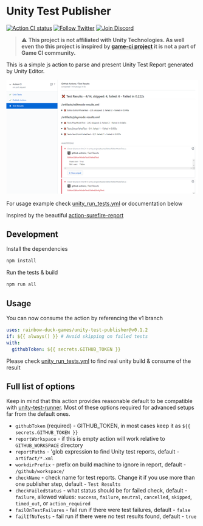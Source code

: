 # Unity Test Publisher

<p>
  <a href="https://github.com/rainbow-duck-games/unity-test-publisher/actions?query=workflow%3A%22Action+CI%22"><img alt="Action CI status" src="https://github.com/rainbow-duck-games/unity-test-publisher/workflows/Action CI/badge.svg"></a>
  <a href="https://twitter.com/RainbowDuckGms"><img alt="Follow Twitter" src="https://img.shields.io/badge/Twitter-Follow-blue"></a>
  <a href="https://discord.gg/2b9BhDhVBJ"><img alt="Join Discord" src="https://img.shields.io/badge/Discord-Join-blueviolet"></a>
</p>

> :warning: **This project is not affiliated with Unity Technologies. As well even tho this project
> is inspired by [game-ci project](https://github.com/game-ci) it is not a part of Game CI community.**

This is a simple js action to parse and present Unity Test Report generated by Unity Editor.

![Unity Test Publisher Result](media/action_check.png)

For usage example check [unity_run_tests.yml](.github/workflows/unity_run_tests.yml) or documentation below

Inspired by the beautiful [action-surefire-report](https://github.com/ScaCap/action-surefire-report)

## Development

Install the dependencies

```bash
npm install
```

Run the tests & build

```bash
npm run all
```

## Usage

You can now consume the action by referencing the v1 branch

```yaml
uses: rainbow-duck-games/unity-test-publisher@v0.1.2
if: ${{ always() }} # Avoid skipping on failed tests
with:
  githubToken: ${{ secrets.GITHUB_TOKEN }}
```

Please check [unity_run_tests.yml](.github/workflows/unity_run_tests.yml) to find real unity build & consume of the result

## Full list of options
Keep in mind that this action provides reasonable default to be compatible with [unity-test-runner](https://github.com/game-ci/unity-test-runner).
Most of these options required for advanced setups far from the default ones.

- `githubToken` (required) - GITHUB_TOKEN, in most cases keep it as `${{ secrets.GITHUB_TOKEN }}`
- `reportWorkspace` - if this is empty action will work relative to `GITHUB_WORKSPACE` directory
- `reportPaths` - 'glob expression to find Unity test reports, default - `artifact/*.xml`
- `workdirPrefix` - prefix on build machine to ignore in report, default - `/github/workspace/`
- `checkName` - check name for test reports. Change it if you use more than one publisher step, default - `Test Results`
- `checkFailedStatus` - what status should be for failed check, default - `failure`, allowed values: `success`, `failure`, `neutral`, `cancelled`, `skipped`, `timed_out`, or `action_required`
- `failOnTestFailures` - fail run if there were test failures, default - `false`
- `failIfNoTests` - fail run if there were no test results found, default - `true`
